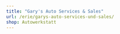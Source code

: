 ```yaml
---
title: "Gary's Auto Services & Sales"
url: /erie/garys-auto-services-und-sales/
shop: Autowerkstatt
---
```

